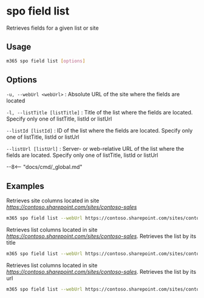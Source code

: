 # spo field list

Retrieves fields for a given list or site

## Usage

```sh
m365 spo field list [options]
```

## Options

`-u, --webUrl <webUrl>`
: Absolute URL of the site where the fields are located

`-l, --listTitle [listTitle]`
: Title of the list where the fields are located. Specify only one of listTitle, listId or listUrl

`--listId [listId]`
: ID of the list where the fields are located. Specify only one of listTitle, listId or listUrl

`--listUrl [listUrl]`
: Server- or web-relative URL of the list where the fields are located. Specify only one of listTitle, listId or listUrl


--8<-- "docs/cmd/_global.md"

## Examples

Retrieves site columns located in site _https://contoso.sharepoint.com/sites/contoso-sales_

```sh
m365 spo field list --webUrl https://contoso.sharepoint.com/sites/contoso-sales
```

Retrieves list columns located in site _https://contoso.sharepoint.com/sites/contoso-sales_. Retrieves the list by its title

```sh
m365 spo field list --webUrl https://contoso.sharepoint.com/sites/contoso-sales --listTitle Events
```

Retrieves list columns located in site _https://contoso.sharepoint.com/sites/contoso-sales_. Retrieves the list by its url

```sh
m365 spo field list --webUrl https://contoso.sharepoint.com/sites/contoso-sales --listUrl 'Lists/Events'
```